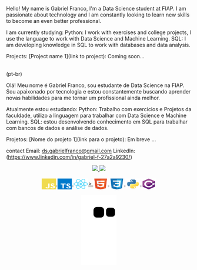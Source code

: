 <!--<div align="center">-->
Hello! My name is Gabriel Franco, I'm a Data Science student at FIAP. I am passionate about technology and I am constantly looking to learn new skills to become an even better professional.

I am currently studying:
Python: I work with exercises and college projects, I use the language to work with Data Science and Machine Learning.
SQL: I am developing knowledge in SQL to work with databases and data analysis.

Projects:
[Project name 1](link to project): Coming soon...

<br>
(pt-br)

Olá! Meu nome é Gabriel Franco, sou estudante de Data Science na FIAP. Sou apaixonado por tecnologia e estou constantemente buscando aprender novas habilidades para me tornar um profissional ainda melhor.

Atualmente estou estudando: 
Python: Trabalho com exercícios e Projetos da faculdade, utilizo a linguagem para trabalhar com Data Science e Machine Learning.
SQL: estou desenvolvendo conhecimento em SQL para trabalhar com bancos de dados e análise de dados.

Projetos:
[Nome do projeto 1](link para o projeto): Em breve ...

contact
Email: ds.gabrielfranco@gmail.com
LinkedIn: (https://www.linkedin.com/in/gabriel-f-27a2a9230/)
  
</div>
<div align="center">
  <a href="https://github.com/GabrieloFranco">

  <img height="125px" src="https://github-readme-stats.vercel.app/api?username=GabrieloFranco&show_icons=true&theme=dark&include_all_commits=true&count_private=true"/>
  <img height="125px" src="https://github-readme-stats.vercel.app/api/top-langs/?username=GabrieloFranco&layout=compact&langs_count=7&theme=dark"/>
 
</div>
  
<div style="display: inline_block" align="center"><br>
    
  <img align="center" alt="Gabriel-Js" height="30" width="40" src="https://raw.githubusercontent.com/devicons/devicon/master/icons/javascript/javascript-plain.svg">
  <img align="center" alt="Gabriel-Ts" height="30" width="40" src="https://raw.githubusercontent.com/devicons/devicon/master/icons/typescript/typescript-plain.svg">
  <img align="center" alt="Gabriel-React" height="30" width="40" src="https://raw.githubusercontent.com/devicons/devicon/master/icons/react/react-original.svg">>
  <img align="center" alt="Gabriel-HTML" height="30" width="40" src="https://raw.githubusercontent.com/devicons/devicon/master/icons/html5/html5-original.svg">
  <img align="center" alt="Gabriel-CSS" height="30" width="40" src="https://raw.githubusercontent.com/devicons/devicon/master/icons/css3/css3-original.svg">
  <img align="center" alt="Gabriel-Python" height="30" width="40" src="https://raw.githubusercontent.com/devicons/devicon/master/icons/python/python-original.svg">
  <img align="center" alt="Gabriel-Csharp" height="30" width="40" src="https://raw.githubusercontent.com/devicons/devicon/master/icons/csharp/csharp-original.svg">
  
 ![snake gif](https://github.com/GabrieloFranco/GabrieloFranco/blob/output/github-contribution-grid-snake.svg)

    
</div>
  
 
